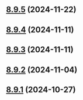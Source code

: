 ## [8.9.5](https://github.com/msobiecki/eslint-config/compare/v8.9.4...v8.9.5) (2024-11-22)



## [8.9.4](https://github.com/msobiecki/eslint-config/compare/v8.9.3...v8.9.4) (2024-11-11)



## [8.9.3](https://github.com/msobiecki/eslint-config/compare/v8.9.2...v8.9.3) (2024-11-11)



## [8.9.2](https://github.com/msobiecki/eslint-config/compare/v8.9.1...v8.9.2) (2024-11-04)



## [8.9.1](https://github.com/msobiecki/eslint-config/compare/v8.9.0...v8.9.1) (2024-10-27)



